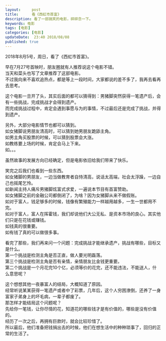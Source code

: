 ```yaml
---   
layout:     post  
title:      看《西虹市首富》
description: 看了一部搞笑的电影，碎碎念一下。      
keywords: 电影 
tags: [电影]  
categories: [电影]  
updateDate:  23:40 2018/08/08   
published: true   
---  
```



2018年8月5号，周日，看了《西虹市首富》。  

 
早在7月27号首映时，朋友圈就有人推荐说这个电影不错。  
当天和菜头也写了文章推荐了这部电影。  
不过我向来不喜欢追热点，都是等上一段时间，大家都说的差不多了，我再去看再去思考。    


这个电影一旦开了头，其实后面的都可以猜得到：男猪脚突然获得一笔遗产后，会有一些挑战，完成挑战才会得到遗产。  
而完成挑战过程中，肯定会遇到事愿与为的事情，不过最后还是完成了挑战，并得到遗产。    


另外，大部分电影情节也都可以猜到。  
如女猪脚说男朋友清高时，可以猜到她男朋友跪舔主角。  
如男主角买股票的时候，可以猜到股票会大涨。  
如教练要上场的时候，肯定会马上下来。  
如。。。  


虽然故事的发展方向已经确定，但是电影依旧给我们带来了快乐。    


笑完之后我们也看到一些东西。  
如女猪脚的男朋友，一边当做教育者自恃清高，说话太高端，社会太浮躁，一边自己也摇尾乞怜。  
如新闻主持人痛斥男猪脚炫富式求爱，一遍说本节目有首富赞助。    
如女猪脚之前的金融公司都倒闭了，为啥？因为女猪脚从来不做假账。    
如对于富人，钱足够多的时候，钱像有繁殖能力一样越用越多，一生一世都用不完。  
如对于富人，富人在挥霍钱，我们却说他们大公无私、是资本市场的良心。其实他们只是在花钱或赚钱。    
如钱真的很重要。  
如有钱了真的可以做很多事。  


看完了那些，我们再来问一个问题：完成挑战才能继承遗产，挑战有哪些，目标又是什么。  
第一个挑战是检测主角是否正直，做人要光明磊落。  
第三个挑战是检测主角是否有亲情，亲情朋友比金钱更重要。  
第二个挑战是一个月花完10个亿，必须等价的花完，还不能违法，不能送人，什么意思呢？  


这个想想其他一夜暴富人的结局，大概知道了原因。  
经常听说某某获得一笔遗产或者中了彩票，几年后，这个人穷困潦倒，还养了一身富家子弟身上的坏毛病，一辈子都废了。  
那怎样才能结局这个问题呢？  
先给你一笔钱，让你尽情的花，知道花的哪些钱才是有价值的，哪些是没有价值的。  
经历了一次之后，再拥有巨款时，就会比较珍惜了。    
所以最后，他们准备把钱捐出去的时候，他们在想生活中的种种琐事了，回归的正常的生活了。  



